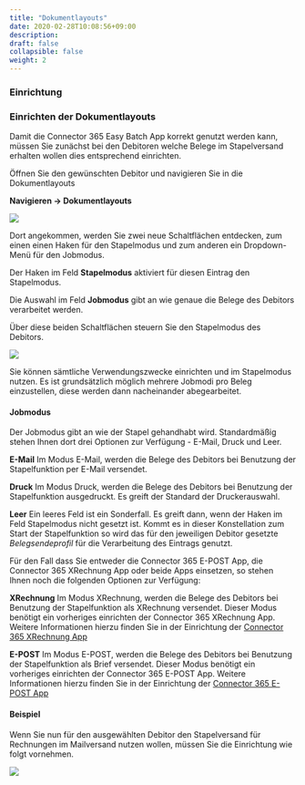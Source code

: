 ```yaml
---
title: "Dokumentlayouts"
date: 2020-02-28T10:08:56+09:00
description: 
draft: false
collapsible: false
weight: 2
---
```

### Einrichtung

### Einrichten der Dokumentlayouts

Damit die Connector 365 Easy Batch App korrekt genutzt werden kann, müssen Sie zunächst bei den Debitoren welche Belege im Stapelversand erhalten wollen dies entsprechend einrichten.

Öffnen Sie den gewünschten Debitor und navigieren Sie in die Dokumentlayouts

**Navigieren -> Dokumentlayouts**

![](images/apps/easynavigatede.PNG)

Dort angekommen, werden Sie zwei neue Schaltflächen entdecken, zum einen einen Haken für den Stapelmodus und zum anderen ein Dropdown-Menü für den Jobmodus.

Der Haken im Feld **Stapelmodus** aktiviert für diesen Eintrag den Stapelmodus.

Die Auswahl im Feld **Jobmodus** gibt an wie genaue die Belege des Debitors verarbeitet werden.

Über diese beiden Schaltflächen steuern Sie den Stapelmodus des Debitors.

![](images/apps/easylayoutde.PNG)

Sie können sämtliche Verwendungszwecke einrichten und im Stapelmodus nutzen. Es ist grundsätzlich möglich mehrere Jobmodi pro Beleg einzustellen, diese werden dann nacheinander abegearbeitet.

#### Jobmodus
Der Jobmodus gibt an wie der Stapel gehandhabt wird. Standardmäßig stehen Ihnen dort drei Optionen zur Verfügung - E-Mail, Druck und Leer.

**E-Mail**
Im Modus E-Mail, werden die Belege des Debitors bei Benutzung der Stapelfunktion per E-Mail versendet.

**Druck**
Im Modus Druck, werden die Belege des Debitors bei Benutzung der Stapelfunktion ausgedruckt. Es greift der Standard der Druckerauswahl.

**Leer**
Ein leeres Feld ist ein Sonderfall. Es greift dann, wenn der Haken im Feld Stapelmodus nicht gesetzt ist. Kommt es in dieser Konstellation zum Start der Stapelfunktion so wird das für den jeweiligen Debitor gesetzte *Belegsendeprofil* für die Verarbeitung des Eintrags genutzt. 

Für den Fall dass Sie entweder die Connector 365 E-POST App, die Connector 365 XRechnung App oder beide Apps einsetzen, so stehen Ihnen noch die folgenden Optionen zur Verfügung:

**XRechnung**
Im Modus XRechnung, werden die Belege des Debitors bei Benutzung der Stapelfunktion als XRechnung versendet. Dieser Modus benötigt ein vorheriges einrichten der Connector 365 XRechnung App. Weitere Informationen hierzu finden Sie in der Einrichtung der [Connector 365 XRechnung App](/de-de/apps/xrechnung/first-steps/setup/)

**E-POST**
Im Modus E-POST, werden die Belege des Debitors bei Benutzung der Stapelfunktion als Brief versendet. Dieser Modus benötigt ein vorheriges einrichten der Connector 365 E-POST App. Weitere Informationen hierzu finden Sie in der Einrichtung der [Connector 365 E-POST App](/de-de/apps/e-post/first-steps/setup/)

#### Beispiel

Wenn Sie nun für den ausgewählten Debitor den Stapelversand für Rechnungen im Mailversand nutzen wollen, müssen Sie die Einrichtung wie folgt vornehmen.

![](images/apps/easyexamplede.PNG)






